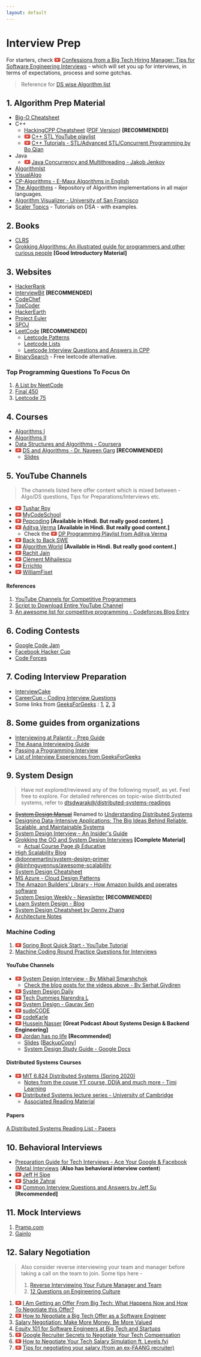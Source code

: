 ```yaml
---
layout: default
---
```


# Interview Prep

For starters, check ![Youtube Icon](assets/youtube.png) [Confessions from a Big Tech Hiring Manager: Tips for Software Engineering Interviews](https://www.youtube.com/watch?v=vFOw_m5zNCs) - which will set you up for interviews, in terms of expectations, process and some gotchas.

> Reference for [DS wise Algorithm list](https://github.com/dtsdwarak/algorithms/blob/master/interview_prep/Algorithms.md)

## 1. Algorithm Prep Material

* [Big-O Cheatsheet](https://www.bigocheatsheet.com/)
* C++
  - [HackingCPP Cheatsheet](https://hackingcpp.com/cpp/cheat_sheets.html) ([PDF Version](https://www.dropbox.com/s/9u6rx7oaxsumwxb/Hacking_CPP_Cheatsheet.pdf?dl=0)) **[RECOMMENDED]**
  - ![Youtube Icon](assets/youtube.png) [C++ STL YouTube playlist](https://www.youtube.com/playlist?list=PL_dsdStdDXbq8BTjGdUEWgWYFWYP6pwYb)
  - ![Youtube Icon](assets/youtube.png) [C++ Tutorials - STL/Advanced STL/Concurrent Programming by Bo Qian](https://www.youtube.com/user/BoQianTheProgrammer/playlists)
* Java
  - ![Youtube Icon](assets/youtube.png) [Java Concurrency and Multithreading - Jakob Jenkov](https://www.youtube.com/playlist?list=PLL8woMHwr36EDxjUoCzboZjedsnhLP1j4)
* [AlgorithmIst](https://algorithmist.com/wiki/Main_Page)
* [VisualAlgo](https://visualgo.net/en)
* [CP-Algorithms - E-Maxx Algorithms in English](https://cp-algorithms.com/)
* [The Algorithms](https://the-algorithms.com/) - Repository of Algorithm implementations in all major languages.
* [Algorithm Visualizer - University of San Francisco](https://www.cs.usfca.edu/~galles/visualization/Algorithms.html)
* [Scaler Topics](https://www.scaler.com/topics/) - Tutorials on DSA - with examples.

## 2. Books

* [CLRS](https://en.wikipedia.org/wiki/Introduction_to_Algorithms)
* [Grokking Algorithms: An illustrated guide for programmers and other curious people](https://www.goodreads.com/book/show/22847284-grokking-algorithms-an-illustrated-guide-for-programmers-and-other-curio) **[Good Introductory Material]**

## 3. Websites

* [HackerRank](https://www.hackerrank.com/)
* [InterviewBit](https://www.interviewbit.com/) **[RECOMMENDED]**
* [CodeChef](https://www.codechef.com/)
* [TopCoder](https://www.topcoder.com/)
* [HackerEarth](https://www.hackerearth.com/)
* [Project Euler](https://projecteuler.net/)
* [SPOJ](http://www.spoj.com/)
* [LeetCode](https://leetcode.com/problemset/algorithms/) **[RECOMMENDED]**
  - [Leetcode Patterns](https://seanprashad.com/leetcode-patterns/)
  - [Leetcode Lists](./LEETCODE.md)
  - [Leetcode Interview Questions and Answers in CPP](https://www.dropbox.com/s/5zibon9fybmrqdl/InterviewQuestions.pdf?dl=0)
* [BinarySearch](https://binarysearch.com/) - Free leetcode alternative.


### Top Programming Questions To Focus On

1. [A List by NeetCode](https://neetcode.io/)
2. [Final 450](https://docs.google.com/spreadsheets/d/1g0inu7IWriyujP3J3jK-H9jmoSg_aDEi/edit?usp=sharing&ouid=117912746833392353256&rtpof=true&sd=true)
3. [Leetcode 75](https://docs.google.com/spreadsheets/d/1BMW9G5thqoFLPomJfr42O6u7mxqLYp_DZfCz-FW1n9M/edit?usp=sharing)

## 4. Courses

* [Algorithms I](https://www.coursera.org/course/algs4partI)
* [Algorithms II](https://www.coursera.org/course/algs4partII)
* [Data Structures and Algorithms - Coursera](https://www.coursera.org/specializations/data-structures-algorithms)
* ![Youtube Icon](assets/youtube.png) [DS and Algorithms - Dr. Naveen Garg](https://www.youtube.com/playlist?list=PLBF3763AF2E1C572F) **[RECOMMENDED]**
  - [Slides](https://www.dropbox.com/sh/enpo1ilzc11m4r7/AADNMl9_1xCy25b_xbO8oLaLa?dl=0)

## 5. YouTube Channels

> The channels listed here offer content which is mixed between - Algo/DS questions, Tips for Preparations/Interviews etc.

* ![Youtube Icon](assets/youtube.png) [Tushar Roy](https://www.youtube.com/user/tusharroy2525/videos)
* ![Youtube Icon](assets/youtube.png) [MyCodeSchool](https://www.youtube.com/user/mycodeschool/videos)
* ![Youtube Icon](assets/youtube.png) [Pepcoding](https://www.youtube.com/channel/UC7rNzgC2fEBVpb-q_acpsmw) **[Available in Hindi. But really good content.]**
* ![Youtube Icon](assets/youtube.png) [Aditya Verma](https://www.youtube.com/c/AdityaVermaTheProgrammingLord/featured) **[Available in Hindi. But really good content.]**
  - Check the ![Youtube Icon](assets/youtube.png) [DP Programming Playlist from Aditya Verma](https://youtube.com/playlist?list=PL_z_8CaSLPWekqhdCPmFohncHwz8TY2Go)
* ![Youtube Icon](assets/youtube.png) [Back to Back SWE](https://www.youtube.com/channel/UCmJz2DV1a3yfgrR7GqRtUUA)
* ![Youtube Icon](assets/youtube.png) [Algorithm World](https://www.youtube.com/channel/UCyOeSe6gYd9vYpSetIrM-5A) **[Available in Hindi. But really good content.]**
* ![Youtube Icon](assets/youtube.png) [Rachit Jain](https://www.youtube.com/channel/UC9fDC_eBh9e_bogw87DbGKQ)
* ![Youtube Icon](assets/youtube.png) [Clément Mihailescu](https://www.youtube.com/channel/UCaO6VoaYJv4kS-TQO_M-N_g)
* ![Youtube Icon](assets/youtube.png) [Errichto](https://www.youtube.com/c/Errichto/videos)
* ![Youtube Icon](assets/youtube.png) [WilliamFiset](https://www.youtube.com/c/WilliamFiset-videos)

#### References 

1. [YouTube Channels for Competitive Programmers](https://codeforces.com/topic/43738/en6)
2. [Script to Download Entire YouTube Channel](https://gist.github.com/dtsdwarak/b65ce205a59d95bd0739fcdb2f33dfec)
3. [An awesome list for competitve programming - Codeforces Blog Entry](https://codeforces.com/blog/entry/23054)

## 6. Coding Contests

* [Google Code Jam](https://codingcompetitions.withgoogle.com/codejam)
* [Facebook Hacker Cup](https://www.facebook.com/hackercup/)
* [Code Forces](http://codeforces.com/)

## 7. Coding Interview Preparation
* [InterviewCake](https://www.interviewcake.com/)
* [CareerCup - Coding Interview Questions](https://www.careercup.com/page?pid=coding-interview-questions)
* Some links from [GeeksForGeeks](http://www.geeksforgeeks.org/) : [1](http://www.geeksforgeeks.org/top-10-algorithms-in-interview-questions/), [2](http://www.geeksforgeeks.org/top-algorithms-and-data-structures-for-competitive-programming/), [3](http://www.geeksforgeeks.org/top-25-interview-questions/)

## 8. Some guides from organizations

* [Interviewing at Palantir - Prep Guide](https://www.palantir.com/getting-hired/)
* [The Asana Interviewing Guide](https://blog.asana.com/2016/03/asana-engineering-interview-guide/)
* [Passing a Programming Interview](http://blog.triplebyte.com/how-to-pass-a-programming-interview)
* [List of Interview Experiences from GeeksForGeeks](http://www.geeksforgeeks.org/about/interview-corner/)

## 9. System Design

> Have not explored/reviewed any of the following myself, as yet. Feel free to explore. For detailed references on topic-wise distributed systems, refer to [dtsdwarak@/distributed-systems-readings](https://dtsdwarak.github.io/distributed-systems-readings/)

* ~~[System Design Manual](https://systemdesignmanual.com/)~~ Renamed to [Understanding Distributed Systems](https://understandingdistributed.systems/)
* [Designing Data-Intensive Applications: The Big Ideas Behind Reliable, Scalable, and Maintainable Systems](https://www.amazon.in/Designing-Data-Intensive-Applications-Reliable-Maintainable/dp/9352135245/)
* [System Design Interview – An Insider's Guide](https://www.goodreads.com/book/show/54109255-system-design-interview-an-insider-s-guide)
* [Grokking the OO and System Design Interviews](https://dtsdwarak.github.io/system-design/) **[Complete Material]**
  - [Actual Course Page @ Educative](https://www.educative.io/courses/grokking-the-system-design-interview)
* [High Scalability Blog](http://highscalability.com/)
* [@donnemartin/system-design-primer](https://github.com/donnemartin/system-design-primer)
* [@binhnguyennus/awesome-scalability](https://github.com/binhnguyennus/awesome-scalability)
* [System Design Cheatsheet](https://gist.github.com/vasanthk/485d1c25737e8e72759f)
* [MS Azure - Cloud Design Patterns](https://docs.microsoft.com/en-us/azure/architecture/patterns/)
* [The Amazon Builders' Library - How Amazon builds and operates software](https://aws.amazon.com/builders-library/)
* [System Design Weekly - Newsletter](https://mitelman.engineering/system-design-weekly/) **[RECOMMENDED]**
* [Learn System Design - Blog](https://learnsystemdesign.blogspot.com/)
* [System Design Cheatsheet by Denny Zhang](https://www.dropbox.com/s/mm6d83ltrt01urn/System_Design_Cheatsheet_DennyZhang.pdf?dl=0)
* [Architecture Notes](https://architecturenotes.co)

### Machine Coding

1. ![Youtube Icon](assets/youtube.png) [Spring Boot Quick Start - YouTube Tutorial](https://www.youtube.com/playlist?list=PLqq-6Pq4lTTbx8p2oCgcAQGQyqN8XeA1x)
2. [Machine Coding Round Practice Questions for Interviews](https://workat.tech/machine-coding/article/how-to-practice-for-machine-coding-kp0oj3sw2jca)

#### YouTube Channels

* ![Youtube Icon](assets/youtube.png) [System Design Interview - By Mikhail Smarshchok](https://www.youtube.com/c/SystemDesignInterview/featured)
  - [Check the blog posts for the videos above - By Serhat Giydiren](https://serhatgiydiren.github.io/)
* ![Youtube Icon](assets/youtube.png) [System Design Daily](https://www.youtube.com/channel/UC-nf8kVIeRMAzW3SRMzJ8-g/videos)
* ![Youtube Icon](assets/youtube.png) [Tech Dummies Narendra L](https://www.youtube.com/c/TechDummiesNarendraL/videos)
* ![Youtube Icon](assets/youtube.png) [System Design - Gaurav Sen](https://www.youtube.com/playlist?list=PLMCXHnjXnTnvo6alSjVkgxV-VH6EPyvoX)
* ![Youtube Icon](assets/youtube.png) [sudoCODE](https://www.youtube.com/c/sudoCODE/videos)
* ![Youtube Icon](assets/youtube.png) [codeKarle](https://www.youtube.com/playlist?list=PLhgw50vUymycJPN6ZbGTpVKAJ0cL4OEH3)
* ![Youtube Icon](assets/youtube.png) [Hussein Nasser](https://www.youtube.com/c/HusseinNasser-software-engineering/videos) **[Great Podcast About Systems Design & Backend Engineering]**
* ![Youtube Icon](assets/youtube.png) [Jordan has no life](https://www.youtube.com/channel/UCbvDQKzAJ5GwCjTrv4FWkxg/videos) **[Recommended]**
  - [Slides](https://drive.google.com/drive/folders/1ChodcbMZ4KqS9WP9gin4sLVdCsgD3uoE) [[BackupCopy](https://www.dropbox.com/sh/1xgir1dgg6dicnv/AACl9tG4EDXmaRlzdVo9np1ma?dl=0)]
  - [System Design Study Guide - Google Docs](https://docs.google.com/document/d/1KfyhNgojjp-0fyBFqqV7jaGErPGFfo1BgnuN9_yDIkk/mobilebasic)
  
#### Distributed Systems Courses

* ![Youtube Icon](assets/youtube.png) [MIT 6.824 Distributed Systems (Spring 2020)](https://www.youtube.com/playlist?list=PLrw6a1wE39_tb2fErI4-WkMbsvGQk9_UB)
  - [Notes from the couse YT course, DDIA and much more - Timi Learning](https://timilearning.com/)
* ![Youtube Icon](assets/youtube.png) [Distributed Systems lecture series - University of Cambridge](https://www.youtube.com/playlist?list=PLeKd45zvjcDFUEv_ohr_HdUFe97RItdiB)
  - [Associated Reading Material](https://www.cl.cam.ac.uk/teaching/2021/ConcDisSys/dist-sys-notes.pdf)

#### Papers

[A Distributed Systems Reading List - Papers](https://dancres.github.io/Pages/)

## 10. Behavioral Interviews

* [Preparation Guide for Tech Interviews - Ace Your Google & Facebook (Meta) Interviews](https://serhatgiydiren.github.io/preparation-guide-for-tech-interviews) (**Also has behavioral interview content**)
* ![Youtube Icon](assets/youtube.png) [Jeff H Sipe](https://www.youtube.com/c/JeffHSipe/videos)
* ![Youtube Icon](assets/youtube.png) [Shadé Zahrai](https://www.youtube.com/c/ShadeZahrai)
* ![Youtube Icon](assets/youtube.png) [Common Interview Questions and Answers by Jeff Su](https://www.youtube.com/playlist?list=PLo-kPya_Ww2wLc0USlqpuN_OAtJjc6qoP) **[Recommended]**

## 11. Mock Interviews

1. [Pramp.com](https://www.pramp.com/#/)
2. [Gainlo](http://www.gainlo.co/#!/)

## 12. Salary Negotiation

> Also consider reverse interviewing your team and manager before taking a call on the team to join.
> Some tips here - 
> 1. [Reverse Interviewing Your Future Manager and Team](https://blog.pragmaticengineer.com/reverse-interviewing/)
> 2. [12 Questions on Engineering Culture](https://blog.pragmaticengineer.com/pragmatic-engineer-test/)

1. ![Youtube Icon](assets/youtube.png) [I Am Getting an Offer From Big Tech: What Happens Now and How To Negotiate this Offer?](https://www.youtube.com/watch?v=s75AeaTt0UM)
2. ![Youtube Icon](assets/youtube.png) [How to Negotiate a Big Tech Offer as a Software Engineer](https://www.youtube.com/watch?v=cbngWLr7BC4)
3. [Salary Negotiation: Make More Money, Be More Valued](https://www.kalzumeus.com/2012/01/23/salary-negotiation/)
4. [Equity 101 for Software Engineers at Big Tech and Startups](https://blog.pragmaticengineer.com/equity-for-software-engineers/)
5. ![Youtube Icon](assets/youtube.png) [Google Recruiter Secrets to Negotiate Your Tech Compensation](https://www.youtube.com/watch?v=knLjIYmT7KA)
6. ![Youtube Icon](assets/youtube.png) [How to Negotiate Your Tech Salary Simulation ft. Levels.fyi](https://www.youtube.com/watch?v=fyn0CKPuPlA)
7. ![Youtube Icon](assets/youtube.png) [Tips for negotiating your salary (from an ex-FAANG recruiter)](https://www.youtube.com/watch?v=u9BoG1n1948)

